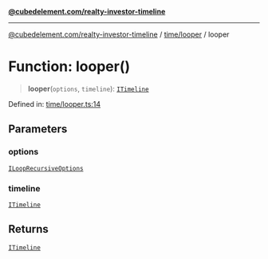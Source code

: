 [**@cubedelement.com/realty-investor-timeline**](../../../index.md)

---

[@cubedelement.com/realty-investor-timeline](../../../modules.md) / [time/looper](../index.md) / looper

# Function: looper()

> **looper**(`options`, `timeline`): [`ITimeline`](../../timeline/interfaces/ITimeline.md)

Defined in: [time/looper.ts:14](https://github.com/kvernon/realty-investor-timeline/blob/806c805529d356deb12c125749ddea89a26850dd/src/time/looper.ts#L14)

## Parameters

### options

[`ILoopRecursiveOptions`](../../i-loop-recursive-options/interfaces/ILoopRecursiveOptions.md)

### timeline

[`ITimeline`](../../timeline/interfaces/ITimeline.md)

## Returns

[`ITimeline`](../../timeline/interfaces/ITimeline.md)
